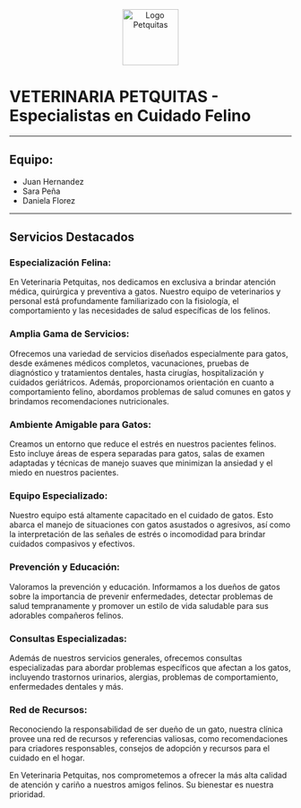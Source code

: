 <div align="center">
  <img src="https://blogger.googleusercontent.com/img/b/R29vZ2xl/AVvXsEgXTtO34feWpLtw4fOabuIzZNjH-2nVDbW39SJxbMkvfFodZKwr5EpHgQXNKrcDpaCM4NoyYUrNj8D-e3_O3yrHmiavmOs3x_ufbEtAXT8gEuROj2TzMz2ql9CMv9jPb0rVTXioBKYrGYPUtYjW9wDF1UiXx_kaLDyQPklmp9QS-Inl4tCqE3jfP8SNIEKl/w109-h109/Red%20and%20Black%20Minimal%20Love%20Code%20Logo%20(100%20%C3%97%20100%C2%A0px)%20(2).png" alt="Logo Petquitas" width="100" height="100">
</div>

# VETERINARIA PETQUITAS - Especialistas en Cuidado Felino

---

## Equipo:
- Juan Hernandez
- Sara Peña
- Daniela Florez

---

## Servicios Destacados

### Especialización Felina:
En Veterinaria Petquitas, nos dedicamos en exclusiva a brindar atención médica, quirúrgica y preventiva a gatos. Nuestro equipo de veterinarios y personal está profundamente familiarizado con la fisiología, el comportamiento y las necesidades de salud específicas de los felinos.

### Amplia Gama de Servicios:
Ofrecemos una variedad de servicios diseñados especialmente para gatos, desde exámenes médicos completos, vacunaciones, pruebas de diagnóstico y tratamientos dentales, hasta cirugías, hospitalización y cuidados geriátricos. Además, proporcionamos orientación en cuanto a comportamiento felino, abordamos problemas de salud comunes en gatos y brindamos recomendaciones nutricionales.

### Ambiente Amigable para Gatos:
Creamos un entorno que reduce el estrés en nuestros pacientes felinos. Esto incluye áreas de espera separadas para gatos, salas de examen adaptadas y técnicas de manejo suaves que minimizan la ansiedad y el miedo en nuestros pacientes.

### Equipo Especializado:
Nuestro equipo está altamente capacitado en el cuidado de gatos. Esto abarca el manejo de situaciones con gatos asustados o agresivos, así como la interpretación de las señales de estrés o incomodidad para brindar cuidados compasivos y efectivos.

### Prevención y Educación:
Valoramos la prevención y educación. Informamos a los dueños de gatos sobre la importancia de prevenir enfermedades, detectar problemas de salud tempranamente y promover un estilo de vida saludable para sus adorables compañeros felinos.

### Consultas Especializadas:
Además de nuestros servicios generales, ofrecemos consultas especializadas para abordar problemas específicos que afectan a los gatos, incluyendo trastornos urinarios, alergias, problemas de comportamiento, enfermedades dentales y más.

### Red de Recursos:
Reconociendo la responsabilidad de ser dueño de un gato, nuestra clínica provee una red de recursos y referencias valiosas, como recomendaciones para criadores responsables, consejos de adopción y recursos para el cuidado en el hogar.

En Veterinaria Petquitas, nos comprometemos a ofrecer la más alta calidad de atención y cariño a nuestros amigos felinos. Su bienestar es nuestra prioridad.
